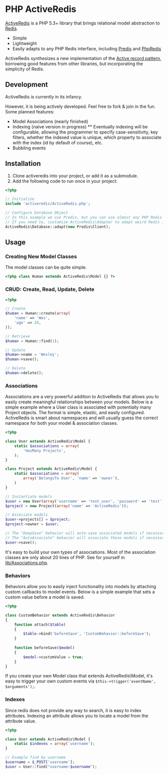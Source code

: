 # PHP ActiveRedis

[ActiveRedis](https://github.com/jchook/activeredis) is a PHP 5.3+ library that brings relational model abstraction to [Redis](http://redis.io/).

* Simple
* Lightweight
* Easily adapts to any PHP Redis interface, including [Predis](https://github.com/nrk/predis) and [PhpRedis](https://github.com/nicolasff/phpredis)

ActiveRedis synthesizes a new implementation of the [Active record pattern](http://en.wikipedia.org/wiki/Active_record_pattern), borrowing good features from other libraries, but incorporating the simplicity of Redis.

## Development

ActiveRedis is currently in its infancy.

However, it is being actively developed. Feel free to fork & join in the fun. Some planned features:

* Model Associations (nearly finished)
* Indexing (naive version in progress)
** Eventually indexing will be configurable, allowing the programmer to specify case-sensitivity, key filters, whether the indexed value is unique, which property to associate with the index (id by default of course), etc.
* Bubbling events

## Installation

1. Clone activeredis into your project, or add it as a submodule.
1. Add the following code to run once in your project:

```php
<?php

// Initialize
include 'activeredis/ActiveRedis.php';

// Configure Database Object
// In this example we use Predis, but you can use almost any PHP Redis interface.
// If you need to, customize ActiveRedis\Adapter to adapt weird Redis interfaces.
ActiveRedis\Database::adapt(new Predis\Client);

```

## Usage

### Creating New Model Classes

The model classes can be quite simple.

```php
<?php class Human extends ActiveRedis\Model {} ?>
```

### CRUD: Create, Read, Update, Delete

```php
<?php

// Create
$human = Human::create(array(
	'name' => 'Wes',
	'age' => 24,
));

// Retrieve
$human = Human::find(1);

// Update
$human->name = 'Wesley';
$human->save();

// Delete
$human->delete();

```

### Associations

Associations are a very powerful addition to ActiveRedis that allows you to easily create meaningful relationships between your models. Below is a simple example where a User class is associated with potentially many Project objects. The format is simple, elastic, and easily configured. ActiveRedis is smart about namespaces and will usually guess the correct namespace for both your model & association classes.

```php
<?php

class User extends ActiveRedis\Model {
	static $associations = array(
		'HasMany Projects',
	);
}

class Project extends ActiveRedis\Model {
	static $associations = array(
		array('BelongsTo User', 'name' => 'owner'),
	)
}

// Instantiate models
$user = new User(array('username' => 'test_user', 'password' => 'test'));
$project = new Project(array('name' => 'ActiveRedis'));

// Associate models
$user->projects[] = $project;
$project->owner = $user;

// The "DeepSave" behavior will auto-save associated models if necessary
// The "AutoAssociate" behavior will associate these models if necessary
$user->save();

````

It's easy to build your own types of associations. Most of the association classes are only about 20 lines of PHP. See for yourself in [lib/Associations.php](https://github.com/jchook/activeredis/blob/master/lib/Associations.php "Read Associations.php").


### Behaviors

Behaviors allow you to easily inject functionality into models by attaching custom callbacks to model events. Below is a simple example that sets a custom value before a model is saved.

```php
<?php

class CustomBehavior extends ActiveRedis\Behavior 
{
	function attach($table) 
	{
		$table->bind('beforeSave', 'CustomBehavior::beforeSave');
	}
	
	function beforeSave($model)
	{
		$model->customValue = true;
	}
}
```

If you create your own Model class that extends ActiveRedis\Model, it's easy to trigger your own custom events via ```$this->trigger('eventName', $arguments');```.

### Indexes

Since redis does not provide any way to search, it is easy to index attributes. Indexing an attribute allows you to locate a model from the attribute value.

```php
<?php

class User extends ActiveRedis\Model {
	static $indexes = array('username');
}

// Example find by username
$username = $_POST['username'];
$user = User::find("username:$username");

```
